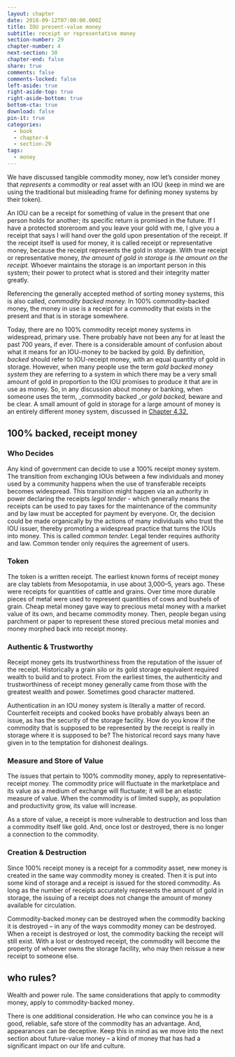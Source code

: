 ```yaml
---
layout: chapter
date: 2018-09-12T07:00:00.000Z
title: IOU present-value money
subtitle: receipt or representative money
section-number: 29
chapter-number: 4
next-section: 30
chapter-end: false
share: true
comments: false
comments-locked: false
left-aside: true
right-aside-top: true
right-aside-bottom: true
bottom-cta: true
download: false
pin-it: true
categories:
  - book
  - chapter-4
  - section-29
tags:
  - money
---
```

We have discussed tangible commodity money, now let’s consider
money that _represents_ a commodity or real asset with an IOU (keep in
mind we are using the traditional but misleading frame for defining
money systems by their token).

An IOU can be a receipt for something of value in the present that
one person holds for another; its specific return is promised in the
future. If I have a protected storeroom and you leave your gold with
me, I give you a receipt that says I will hand over the gold upon
presentation of the receipt. If the receipt itself is used for money, it is
called receipt or representative money, because the receipt represents
the gold in storage. With true receipt or representative money, _the
amount of gold in storage is the amount on the receipt._ Whoever
maintains the storage is an important person in this system; their
power to protect what is stored and their integrity matter greatly.

Referencing the generally accepted method of sorting money systems,
this is also called, _commodity backed money._ In 100% commodity-backed money, the money in use is a receipt for a commodity that
exists in the present and that is in storage somewhere.

Today, there are no 100% commodity receipt money systems in
widespread, primary use. There probably have not been any for at
least the past 700 years, if ever. There is a considerable amount of
confusion about what it means for an IOU-money to be backed by
gold. By definition, _backed_ should refer to IOU-receipt money, with
an equal quantity of gold in storage. However, when many people
use the term _gold backed money system_ they are referring to a system
in which there may be a very small amount of gold in proportion
to the IOU promises to produce it that are in use as money. So, in
any discussion about money or banking, when someone uses the
term, _commodity backed _or _gold backed,_ beware and be clear. A small
amount of gold in storage for a large amount of money is an entirely
different money system, discussed in [Chapter 4.32.](https://usmoney.us/book/chapter-4/section-32)

## 100% backed, receipt money

### Who Decides

Any kind of government can decide to use a 100% receipt money
system. The transition from exchanging IOUs between a few
individuals and money used by a community happens when the use
of transferable receipts becomes widespread. This transition might
happen via an authority in power declaring the receipts _legal tender_ - which generally means the receipts can be used to pay taxes for the
maintenance of the community and by law must be accepted for payment by everyone. Or, the decision could be made organically by the actions of many individuals who trust the IOU issuer, thereby promoting a widespread practice that turns the IOUs into money. This is called _common tender._ Legal tender requires authority and law. Common tender only requires the agreement of users.

### Token

The token is a written receipt. The earliest known forms of receipt
money are clay tablets from Mesopotamia, in use about 3,000–5,
years ago. These were receipts for quantities of cattle and grains. Over
time more durable pieces of metal were used to represent quantities
of cows and bushels of grain. Cheap metal money gave way to
precious metal money with a market value of its own, and became
commodity money. Then, people began using parchment or paper to
represent these stored precious metal monies and money morphed
back into receipt money.

### Authentic & Trustworthy

Receipt money gets its trustworthiness from the reputation of the
issuer of the receipt. Historically a grain silo or its gold storage
equivalent required wealth to build and to protect. From the earliest
times, the authenticity and trustworthiness of receipt money generally
came from those with the greatest wealth and power. Sometimes
good character mattered.

Authentication in an IOU money system is literally a matter of record.
Counterfeit receipts and cooked books have probably always been an
issue, as has the security of the storage facility. How do you know if
the commodity that is supposed to be represented by the receipt is
really in storage where it is supposed to be? The historical record says
many have given in to the temptation for dishonest dealings.

### Measure and Store of Value

The issues that pertain to 100% commodity money, apply to
representative-receipt money. The commodity price will fluctuate in
the marketplace and its value as a medium of exchange will fluctuate;
it will be an elastic measure of value. When the commodity is of
limited supply, as population and productivity grow, its value will
increase.

As a store of value, a receipt is more vulnerable to destruction and
loss than a commodity itself like gold. And, once lost or destroyed,
there is no longer a connection to the commodity.

### Creation & Destruction

Since 100% receipt money is a receipt for a commodity asset, new
money is created in the same way commodity money is created.
Then it is put into some kind of storage and a receipt is issued for
the stored commodity. As long as the number of receipts accurately
represents the amount of gold in storage, the issuing of a receipt does
not change the amount of money available for circulation.

Commodity-backed money can be destroyed when the commodity
backing it is destroyed – in any of the ways commodity money can
be destroyed. When a receipt is destroyed or lost, the commodity
backing the receipt will still exist. With a lost or destroyed receipt,
the commodity will become the property of whoever owns the
storage facility, who may then reissue a new receipt to someone else.

## who rules?

Wealth and power rule. The same considerations that apply to
commodity money, apply to commodity-backed money.

There is one additional consideration. He who can convince you he is
a good, reliable, safe store of the commodity has an advantage. And,
appearances can be deceptive. Keep this in mind as we move into the
next section about future-value money – a kind of money that has
had a significant impact on our life and culture.
